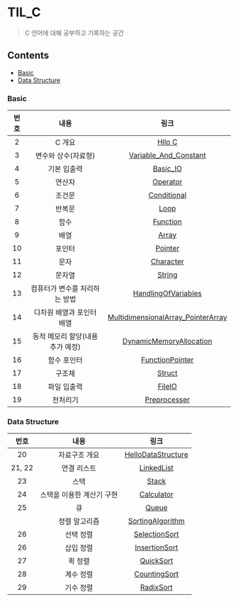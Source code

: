 # TIL_C

> C 언어에 대해 공부하고 기록하는 공간

## Contents

- [Basic](#Basic)
- [Data Structure](#Data-Structure)



### Basic

| 번호 |             내용              |                             링크                             |
| :--: | :---------------------------: | :----------------------------------------------------------: |
| 2 |       C 개요       |                    [Hllo C](/C_Basic/Hello_C)                    |
| 3 |      변수와 상수(자료형)      |      [Variable_And_Constant](/C_Basic/Variable_And_Constant)      |
| 4 |          기본 입출력          |                   [Basic_IO](/C_Basic/Basic_IO)                   |
| 5 |            연산자             |                   [Operator](/C_Basic/Operator)                   |
| 6 |            조건문             |               [Conditional](/C_Basic/Conditional)         |
| 7 |            반복문             |                       [Loop](/C_Basic/Loop)                       |
| 8 |             함수              |                   [Function](/C_Basic/Function)                   |
| 9 |             배열              |                      [Array](/C_Basic/Array)                      |
| 10 |            포인터             |                    [Pointer](/C_Basic/Pointer)                    |
| 11 |             문자              |                  [Character](/C_Basic/Character)                  |
| 12 |            문자열             |                     [String](/C_Basic/String)                     |
| 13 | 컴퓨터가 변수를 처리하는 방법 |        [HandlingOfVariables](/C_Basic/HandlingOfVariables)        |
| 14 |   다차원 배열과 포인터 배열   | [MultidimensionalArray_PointerArray](/C_Basic/MultidimensionalArray_PointerArray) |
| 15 | 동적 메모리 할당(내용 추가 예정) | [DynamicMemoryAllocation](/C_Basic/DynamicMemoryAllocation) |
| 16 | 함수 포인터 | [FunctionPointer](/C_Basic/FunctionPointer) |
| 17 | 구조체 | [Struct](/C_Basic/Struct) |
| 18 | 파일 입출력 | [FileIO](/C_Basic/FileIO) |
| 19 | 전처리기 | [Preprocesser](/C_Basic/Preprocesser) |



### Data Structure

|  번호  |           내용            |                             링크                             |
| :----: | :-----------------------: | :----------------------------------------------------------: |
|   20   |       자료구조 개요       |   [HelloDataStructure](/DataStructure/HelloDataStructure)    |
| 21, 22 |        연결 리스트        |           [LinkedList](/DataStructure/LinkedList)            |
|   23   |           스택            |                [Stack](/DataStructure/Stack)                 |
|   24   | 스택을 이용한 계산기 구현 |           [Calculator](/DataStructure/Calculator)            |
|   25   |            큐             |                [Queue](/DataStructure/Queue)                 |
|        |       정렬 알고리즘       |     [SortingAlgorithm](/DataStructure/SortingAlgorithm)      |
|   26   |         선택 정렬         | [SelectionSort](/DataStructure/SortingAlgorithm#선택-정렬Selection-Sort) |
|   26   |         삽입 정렬         | [InsertionSort](/DataStructure/SortingAlgorithm#삽입-정렬Insertion-sort) |
|   27   |          퀵 정렬          | [QuickSort](/DataStructure/SortingAlgorithm#퀵-정렬Quick-sort) |
|   28   |         계수 정렬         | [CountingSort](/DataStructure/SortingAlgorithm#계수-정렬Counting-sort) |
|   29   |         기수 정렬         | [RadixSort](/DataStructure/SortingAlgorithm#기수-정렬Radix-sort) |



